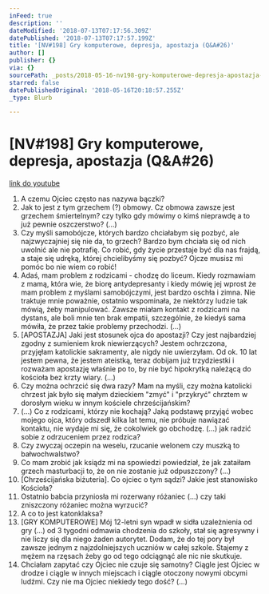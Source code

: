 ```yaml
---
inFeed: true
description: ''
dateModified: '2018-07-13T07:17:56.309Z'
datePublished: '2018-07-13T07:17:57.199Z'
title: '[NV#198] Gry komputerowe, depresja, apostazja (Q&A#26)'
author: []
publisher: {}
via: {}
sourcePath: _posts/2018-05-16-nv198-gry-komputerowe-depresja-apostazja-qanda26.md
starred: false
datePublishedOriginal: '2018-05-16T20:18:57.255Z'
_type: Blurb

---
```

# \[NV\#198\] Gry komputerowe, depresja, apostazja (Q&A\#26)
[link do youtube][0]

1. A czemu Ojciec często nas nazywa bączki?
2. Jak to jest z tym grzechem (?) obmowy. Cz obmowa zawsze jest grzechem śmiertelnym? czy tylko gdy mówimy o kimś nieprawdę a to już pewnie oszczerstwo? (...)
3. Czy myśli samobójcze, których bardzo chciałabym się pozbyć, ale najzwyczajniej się nie da, to grzech? Bardzo bym chciała się od nich uwolnić ale nie potrafię. Co robić, gdy życie przestaje być dla nas frajdą, a staje się udręką, której chcielibyśmy się pozbyć? Ojcze musisz mi pomóc bo nie wiem co robić!
4. Adaś, mam problem z rodzicami - chodzę do liceum. Kiedy rozmawiam z mamą, która wie, że biorę antydepresanty i kiedy mówię jej wprost że mam problem z myślami samobójczymi, jest bardzo oschła i zimna. Nie traktuje mnie poważnie, ostatnio wspominała, że niektórzy ludzie tak mówią, żeby manipulować. Zawsze miałam kontakt z rodzicami na dystans, ale boli mnie ten brak empatii, szczególnie, że kiedyś sama mówiła, że przez takie problemy przechodzi. (...)
5. \[APOSTAZJA\] Jaki jest stosunek ojca do apostazji? Czy jest najbardziej zgodny z sumieniem krok niewierzących? Jestem ochrzczona, przyjęłam katolickie sakramenty, ale nigdy nie uwierzyłam. Od ok. 10 lat jestem pewna, że jestem ateistką, teraz dobijam już trzydziestki i rozważam apostazję właśnie po to, by nie być hipokrytką należącą do kościoła bez krzty wiary. (...)
6. Czy można ochrzcić się dwa razy? Mam na myśli, czy można katolicki chrzest jak było się małym dzieckiem "zmyć" i "przykryć" chrztem w dorosłym wieku w innym kościele chrześcijańskim?
7. (...) Co z rodzicami, którzy nie kochają? Jaką podstawę przyjąć wobec mojego ojca, który odszedł kilka lat temu, nie próbuje nawiązać kontaktu, nie wydaje mi się, że cokolwiek go obchodzę. (...) jak radzić sobie z odrzuceniem przez rodzica?
8. Czy zwyczaj oczepin na weselu, rzucanie welonem czy muszką to bałwochwalstwo?
9. Co mam zrobić jak ksiądz mi na spowiedzi powiedział, że jak zataiłam grzech masturbacji to, że on nie zostanie już odpuszczony? (...) 
10. \[Chrześcijańska biżuteria\]. Co ojciec o tym sądzi? Jakie jest stanowisko Kościoła? 
11. Ostatnio babcia przyniosła mi rozerwany różaniec (...) czy taki zniszczony różaniec można wyrzucić?
12. A co to jest katonklaksa?
13. \[GRY KOMPUTEROWE\] Mój 12-letni syn wpadł w sidła uzależnienia od gry (...) od 3 tygodni odmawia chodzenia do szkoły, stał się agresywny i nie liczy się dla niego żaden autorytet. Dodam, że do tej pory był zawsze jednym z najzdolniejszych uczniów w całej szkole. Stajemy z mężem na rzęsach żeby go od tego odciągnąć ale nic nie skutkuje.
14. Chciałam zapytać czy Ojciec nie czuje się samotny? Ciągle jest Ojciec w drodze i ciągle w innych miejscach i ciągle otoczony nowymi obcymi ludźmi. Czy nie ma Ojciec niekiedy tego dość? (...)

[0]: https://www.youtube.com/watch?v=3arCAf72HdY